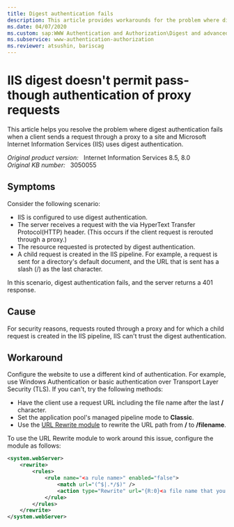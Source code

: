 ```yaml
---
title: Digest authentication fails
description: This article provides workarounds for the problem where digest authentication fails when a client sends a request through a proxy to a site IIS using digest authentication.
ms.date: 04/07/2020
ms.custom: sap:WWW Authentication and Authorization\Digest and advanced digest authentication
ms.subservice: www-authentication-authorization
ms.reviewer: atsushin, bariscag
---
```

# IIS digest doesn't permit pass-though authentication of proxy requests

This article helps you resolve the problem where digest authentication fails when a client sends a request through a proxy to a site and Microsoft Internet Information Services (IIS) uses digest authentication.

_Original product version:_ &nbsp; Internet Information Services 8.5, 8.0  
_Original KB number:_ &nbsp; 3050055

## Symptoms

Consider the following scenario:

- IIS is configured to use digest authentication.
- The server receives a request with the via HyperText Transfer Protocol(HTTP) header. (This occurs if the client request is rerouted through a proxy.)
- The resource requested is protected by digest authentication.
- A child request is created in the IIS pipeline. For example, a request is sent for a directory's default document, and the URL that is sent has a slash (/) as the last character.

In this scenario, digest authentication fails, and the server returns a 401 response.

## Cause

For security reasons, requests routed through a proxy and for which a child request is created in the IIS pipeline, IIS can't trust the digest authentication.

## Workaround

Configure the website to use a different kind of authentication. For example, use Windows Authentication or basic authentication over Transport Layer Security (TLS). If you can't, try the following methods:

- Have the client use a request URL including the file name after the last **/** character.
- Set the application pool's managed pipeline mode to **Classic**.
- Use the [URL Rewrite module](https://www.iis.net/downloads/microsoft/url-rewrite) to rewrite the URL path from **/** to **/filename**.

To use the URL Rewrite module to work around this issue, configure the module as follows:

```xml
<system.webServer>
    <rewrite>
        <rules>
            <rule name="<a rule name>" enabled="false">
                <match url="(^$|.*/$)" />
                <action type="Rewrite" url="{R:0}<a file name that you want the users to access>" />
            </rule>
        </rules>
    </rewrite>
</system.webServer>
```
